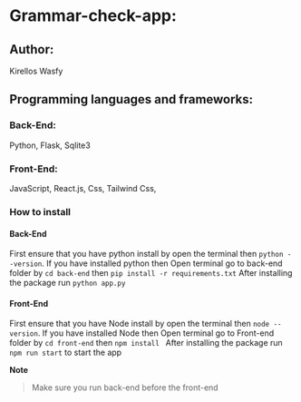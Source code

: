 # Grammar-check-app:

## Author:
Kirellos Wasfy

## Programming languages and frameworks:
### Back-End:
Python,
Flask,
Sqlite3
### Front-End:
JavaScript,
React.js,
Css,
Tailwind Css,

### How to install
#### Back-End
First ensure that you have python install by open the terminal then ``` python --version ```.
If you have installed python then
Open terminal go to back-end folder by 
``` cd back-end ```
then ``` pip install -r requirements.txt ```
After installing the package run ``` python app.py ```
#### Front-End
First ensure that you have Node install by open the terminal then ``` node --version ```.
If you have installed Node then
Open terminal go to Front-end folder by 
``` cd front-end ```
then ``` npm install  ```
After installing the package run ``` npm run start ```
to start the app 

**Note**
> Make sure you run back-end before the front-end







